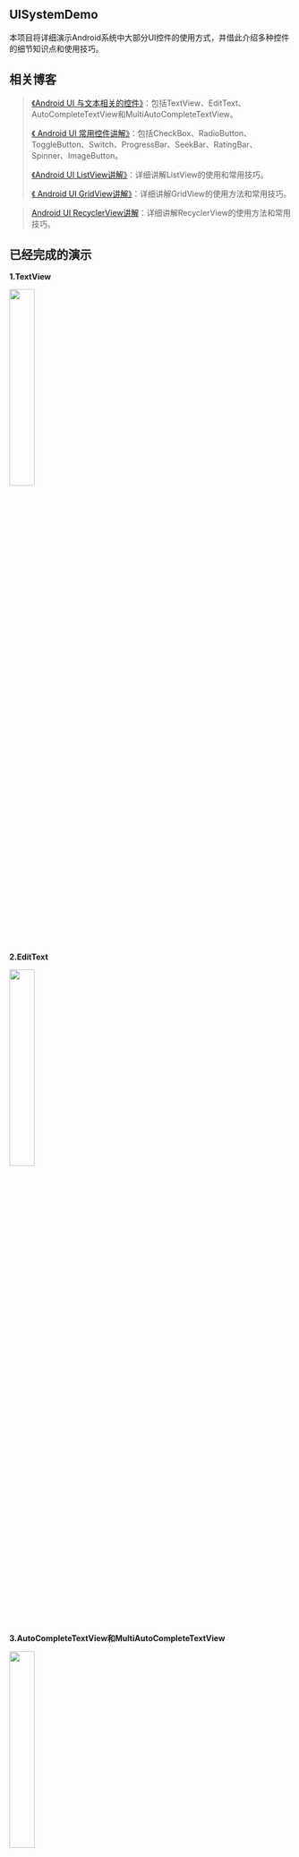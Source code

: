 ## UISystemDemo

本项目将详细演示Android系统中大部分UI控件的使用方式，并借此介绍多种控件的细节知识点和使用技巧。

## 相关博客

> [《Android UI 与文本相关的控件》](http://blog.csdn.net/codingending/article/details/79478477)：包括TextView、EditText、AutoCompleteTextView和MultiAutoCompleteTextView。
> 
> [《 Android UI 常用控件讲解》](http://blog.csdn.net/codingending/article/details/79478477)：包括CheckBox、RadioButton、ToggleButton、Switch、ProgressBar、SeekBar、RatingBar、Spinner、ImageButton。
> 
> [《Android UI ListView讲解》](http://blog.csdn.net/codingending/article/details/79512087)：详细讲解ListView的使用和常用技巧。
> 
> [《 Android UI GridView讲解》](http://blog.csdn.net/CodingEnding/article/details/79518615)：详细讲解GridView的使用方法和常用技巧。

> [Android UI RecyclerView讲解](https://blog.csdn.net/codingending/article/details/79816325)：详细讲解RecyclerView的使用方法和常用技巧。

## 已经完成的演示

**1.TextView**

<img src="http://img.blog.csdn.net/2018030723003956?watermark/2/text/aHR0cDovL2Jsb2cuY3Nkbi5uZXQvQ29kaW5nRW5kaW5n/font/5a6L5L2T/fontsize/400/fill/I0JBQkFCMA==/dissolve/70" width="30%"/>

**2.EditText**

<img src="http://img.blog.csdn.net/20180307230518390?watermark/2/text/aHR0cDovL2Jsb2cuY3Nkbi5uZXQvQ29kaW5nRW5kaW5n/font/5a6L5L2T/fontsize/400/fill/I0JBQkFCMA==/dissolve/70" width="30%"/>

**3.AutoCompleteTextView和MultiAutoCompleteTextView**

<img src="http://img.blog.csdn.net/20180307231559987?watermark/2/text/aHR0cDovL2Jsb2cuY3Nkbi5uZXQvQ29kaW5nRW5kaW5n/font/5a6L5L2T/fontsize/400/fill/I0JBQkFCMA==/dissolve/70" width="30%"/>

**4.CheckBox**

<img src="http://img.blog.csdn.net/2018030723243425?watermark/2/text/aHR0cDovL2Jsb2cuY3Nkbi5uZXQvQ29kaW5nRW5kaW5n/font/5a6L5L2T/fontsize/400/fill/I0JBQkFCMA==/dissolve/70" width="20%"/>

**5.RadioButton**

<img src="http://img.blog.csdn.net/20180307232616287?watermark/2/text/aHR0cDovL2Jsb2cuY3Nkbi5uZXQvQ29kaW5nRW5kaW5n/font/5a6L5L2T/fontsize/400/fill/I0JBQkFCMA==/dissolve/70" width="30%"/>

**6.ToggleButton**

<img src="http://img.blog.csdn.net/20180307232957177?watermark/2/text/aHR0cDovL2Jsb2cuY3Nkbi5uZXQvQ29kaW5nRW5kaW5n/font/5a6L5L2T/fontsize/400/fill/I0JBQkFCMA==/dissolve/70" width="20%"/>

**7.Switch**

<img src="http://img.blog.csdn.net/20180307233342320?watermark/2/text/aHR0cDovL2Jsb2cuY3Nkbi5uZXQvQ29kaW5nRW5kaW5n/font/5a6L5L2T/fontsize/400/fill/I0JBQkFCMA==/dissolve/70" width="20%"/>

**8.ProgressBar**

<img src="http://img.blog.csdn.net/20180307233508893?watermark/2/text/aHR0cDovL2Jsb2cuY3Nkbi5uZXQvQ29kaW5nRW5kaW5n/font/5a6L5L2T/fontsize/400/fill/I0JBQkFCMA==/dissolve/70" width="30%"/>

**9.SeekBar**

<img src="http://img.blog.csdn.net/20180307233631572?watermark/2/text/aHR0cDovL2Jsb2cuY3Nkbi5uZXQvQ29kaW5nRW5kaW5n/font/5a6L5L2T/fontsize/400/fill/I0JBQkFCMA==/dissolve/70" width="30%"/>

**10.RatingBar**

<img src="http://img.blog.csdn.net/20180307233733642?watermark/2/text/aHR0cDovL2Jsb2cuY3Nkbi5uZXQvQ29kaW5nRW5kaW5n/font/5a6L5L2T/fontsize/400/fill/I0JBQkFCMA==/dissolve/70" width="25%"/>

**11.Spinner**

<img src="http://img.blog.csdn.net/20180307233902502?watermark/2/text/aHR0cDovL2Jsb2cuY3Nkbi5uZXQvQ29kaW5nRW5kaW5n/font/5a6L5L2T/fontsize/400/fill/I0JBQkFCMA==/dissolve/70" width="20%"/>

**12.ImageButton**

<img src="http://img.blog.csdn.net/20180307234028887?watermark/2/text/aHR0cDovL2Jsb2cuY3Nkbi5uZXQvQ29kaW5nRW5kaW5n/font/5a6L5L2T/fontsize/400/fill/I0JBQkFCMA==/dissolve/70" width="20%"/>

**13.ListView**

<div style="float:left;border:solid 1px 000;margin:2px;"><img src="http://img.blog.csdn.net/20180310214755227?watermark/2/text/aHR0cDovL2Jsb2cuY3Nkbi5uZXQvQ29kaW5nRW5kaW5n/font/5a6L5L2T/fontsize/400/fill/I0JBQkFCMA==/dissolve/70" width="176" height="271"></div>

<div style="float:left;border:solid 1px 000;margin:2px;"><img src="http://img.blog.csdn.net/2018031021501922?watermark/2/text/aHR0cDovL2Jsb2cuY3Nkbi5uZXQvQ29kaW5nRW5kaW5n/font/5a6L5L2T/fontsize/400/fill/I0JBQkFCMA==/dissolve/70" width="176" height="271" ></div>

<div style="float:left;border:solid 1px 000;margin:2px;"><img src="http://img.blog.csdn.net/20180310215146479?watermark/2/text/aHR0cDovL2Jsb2cuY3Nkbi5uZXQvQ29kaW5nRW5kaW5n/font/5a6L5L2T/fontsize/400/fill/I0JBQkFCMA==/dissolve/70" width="176" height="271" ></div>

<div style="float:none;clear:both;"></div>

**14.GridView**

<img src="http://img.blog.csdn.net/20180311182904280?watermark/2/text/aHR0cDovL2Jsb2cuY3Nkbi5uZXQvQ29kaW5nRW5kaW5n/font/5a6L5L2T/fontsize/400/fill/I0JBQkFCMA==/dissolve/70" width="30%">

<img src="http://img.blog.csdn.net/20180311181429966?watermark/2/text/aHR0cDovL2Jsb2cuY3Nkbi5uZXQvQ29kaW5nRW5kaW5n/font/5a6L5L2T/fontsize/400/fill/I0JBQkFCMA==/dissolve/70" width="30%">

**15.RecyclerView**

<img src="https://img-blog.csdn.net/20180404133359839?watermark/2/text/aHR0cHM6Ly9ibG9nLmNzZG4ubmV0L0NvZGluZ0VuZGluZw==/font/5a6L5L2T/fontsize/400/fill/I0JBQkFCMA==/dissolve/70" width="30%">

<img src="https://img-blog.csdn.net/20180404133534797?watermark/2/text/aHR0cHM6Ly9ibG9nLmNzZG4ubmV0L0NvZGluZ0VuZGluZw==/font/5a6L5L2T/fontsize/400/fill/I0JBQkFCMA==/dissolve/70" width="30%">

<img src="https://img-blog.csdn.net/20180404133955603?watermark/2/text/aHR0cHM6Ly9ibG9nLmNzZG4ubmV0L0NvZGluZ0VuZGluZw==/font/5a6L5L2T/fontsize/400/fill/I0JBQkFCMA==/dissolve/70" width="30%">

<img src="https://img-blog.csdn.net/20180404134029732?watermark/2/text/aHR0cHM6Ly9ibG9nLmNzZG4ubmV0L0NvZGluZ0VuZGluZw==/font/5a6L5L2T/fontsize/400/fill/I0JBQkFCMA==/dissolve/70" width="30%">

## 作者的博客地址

[http://blog.csdn.net/CodingEnding](http://blog.csdn.net/CodingEnding)